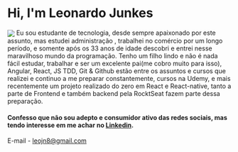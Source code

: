 
# Hi, I'm Leonardo Junkes

<img align="center"   src="https://media-exp1.licdn.com/dms/image/C4D35AQGJL3upcZIlaA/profile-framedphoto-shrink_100_100/0?e=1598014800&v=beta&t=SM1ZSWMbyLrrW1sgRn_STGXzate7gM6rYLuoEYNVXbc">
Eu sou estudante de tecnologia, desde sempre apaixonado por este assunto, mas estudei administração , trabalhei no comércio por um longo período, e somente após os 33 anos de idade descobri e entrei nesse maravilhoso mundo da programação. Tenho um filho lindo e não é nada fácil estudar, trabalhar e ser um excelente pai(me cobro muito para isso), Angular, React, JS TDD, Git & Github estão entre os assuntos e cursos que realizei e continuo a me preparar constantemente, cursos na Udemy, e mais recentemente um projeto realizado do zero em React e React-native, tanto a parte de Frontend e também backend pela RocktSeat fazem parte dessa preparação.

#### Confesso que não sou adepto e consumidor ativo das redes sociais, mas tendo interesse em me achar no [Linkedin](https://www.linkedin.com/in/leonardo-junkes-nicolodelli-88089866/).

E-mail - leojn8@gmail.com





<!--
**Leojunkes/Leojunkes** is a ✨ _special_ ✨ repository because its `README.md` (this file) appears on your GitHub profile.

Here are some ideas to get you started:

- 🔭 I’m currently working on ...
- 🌱 I’m currently learning ...
- 👯 I’m looking to collaborate on ...
- 🤔 I’m looking for help with ...
- 💬 Ask me about ...
- 📫 How to reach me: ...
- 😄 Pronouns: ...
- ⚡ Fun fact: ...
-->

